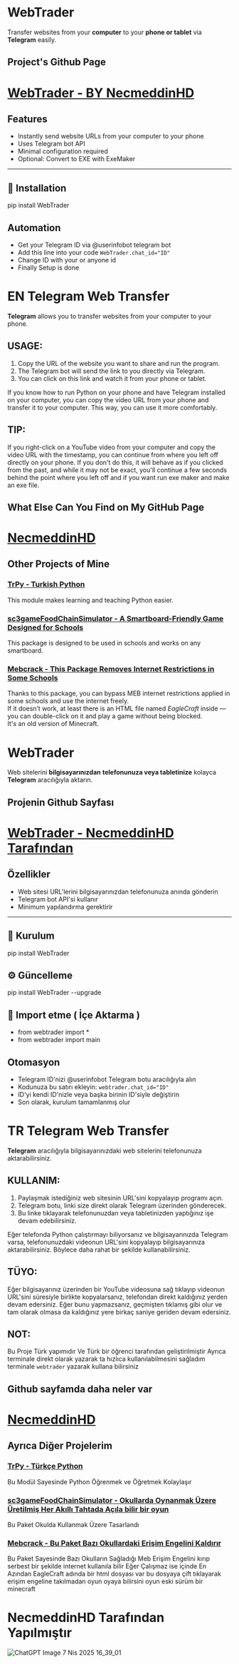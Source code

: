 ﻿# WebTrader
Transfer websites from your **computer** to your **phone or tablet** via **Telegram** easily.

## Project's Github Page

# [WebTrader - BY NecmeddinHD](https://github.com/NecmeddinHD/WebTrader)

## Features

- Instantly send website URLs from your computer to your phone
- Uses Telegram bot API
- Minimal configuration required
- Optional: Convert to EXE with ExeMaker

---

## 🔧 Installation

pip install WebTrader

## Automation
- Get your Telegram ID via @userinfobot telegram bot
- Add this line into your code `WebTrader.chat_id="ID"`
- Change ID with your or anyone id
- Finally Setup is done

# EN  Telegram Web Transfer

**Telegram** allows you to transfer websites from your computer to your phone. 

## USAGE: 
1. Copy the URL of the website you want to share and run the program. 
2. The Telegram bot will send the link to you directly via Telegram.
3. You can click on this link and watch it from your phone or tablet.

If you know how to run Python on your phone and have Telegram installed on your computer, you can copy the video URL from your phone and transfer it to your computer. This way, you can use it more comfortably.

## TIP:
If you right-click on a YouTube video from your computer and copy the video URL with the timestamp, you can continue from where you left off directly on your phone. If you don't do this, it will behave as if you clicked from the past, and while it may not be exact, you'll continue a few seconds behind the point where you left off and if you want run exe maker and make an exe file.

## What Else Can You Find on My GitHub Page

# [NecmeddinHD](https://github.com/NecmeddinHD/)

## Other Projects of Mine

### [TrPy - Turkish Python](https://github.com/NecmeddinHD/TrPy)  
This module makes learning and teaching Python easier.

### [sc3gameFoodChainSimulator - A Smartboard-Friendly Game Designed for Schools](https://github.com/NecmeddinHD/sc3gameFoodChainSimulator)  
This package is designed to be used in schools and works on any smartboard.

### [Mebcrack - This Package Removes Internet Restrictions in Some Schools](https://github.com/NecmeddinHD/Mebcrack)  
Thanks to this package, you can bypass MEB internet restrictions applied in some schools and use the internet freely.  
If it doesn’t work, at least there is an HTML file named *EagleCraft* inside — you can double-click on it and play a game without being blocked.  
It's an old version of Minecraft.

# WebTrader
Web sitelerini **bilgisayarınızdan** **telefonunuza veya tabletinize** kolayca **Telegram** aracılığıyla aktarın.

## Projenin Github Sayfası

# [WebTrader - NecmeddinHD Tarafından](https://github.com/NecmeddinHD/WebTrader)

## Özellikler

- Web sitesi URL'lerini bilgisayarınızdan telefonunuza anında gönderin
- Telegram bot API'si kullanır
- Minimum yapılandırma gerektirir

---

## 🔧 Kurulum

pip install WebTrader

## ⚙️ Güncelleme

pip install WebTrader --upgrade

## 📼 Import etme ( İçe Aktarma )

- from webtrader import *
- from webtrader import main



## Otomasyon
- Telegram ID'nizi @userinfobot Telegram botu aracılığıyla alın
- Kodunuza bu satırı ekleyin: `webtrader.chat_id="ID"`
- ID'yi kendi ID'nizle veya başka birinin ID'siyle değiştirin
- Son olarak, kurulum tamamlanmış olur

# TR  Telegram Web Transfer

**Telegram** aracılığıyla bilgisayarınızdaki web sitelerini telefonunuza aktarabilirsiniz.

## KULLANIM:
1. Paylaşmak istediğiniz web sitesinin URL'sini kopyalayıp programı açın.
2. Telegram botu, linki size direkt olarak Telegram üzerinden gönderecek.
3. Bu linke tıklayarak telefonunuzdan veya tabletinizden yaptığınız işe devam edebilirsiniz.

Eğer telefonda Python çalıştırmayı biliyorsanız ve bilgisayarınızda Telegram varsa, telefonunuzdaki videonun URL'sini kopyalayıp bilgisayarınıza aktarabilirsiniz. Böylece daha rahat bir şekilde kullanabilirsiniz.

## TÜYO:
Eğer bilgisayarınız üzerinden bir YouTube videosuna sağ tıklayıp videonun URL'sini süresiyle birlikte kopyalarsanız, telefondan direkt kaldığınız yerden devam edersiniz. Eğer bunu yapmazsanız, geçmişten tıklamış gibi olur ve tam olarak olmasa da kaldığınız yere birkaç saniye geriden devam edersiniz.

## NOT:
Bu Proje Türk yapımıdır Ve Türk bir öğrenci tarafından geliştirilmiştir
Ayrıca terminale direkt olarak yazarak ta hızlıca kullanılabilmesini sağladım terminale `webtrader` yazarak kullana bilirsiniz

## Github sayfamda daha neler var

# [NecmeddinHD](https://github.com/NecmeddinHD/)

## Ayrıca Diğer Projelerim

### [TrPy - Türkçe Python](https://github.com/NecmeddinHD/TrPy)
Bu Modül Sayesinde Python Öğrenmek ve Öğretmek Kolaylaşır

### [sc3gameFoodChainSimulator - Okullarda Oynanmak Üzere Üretilmiş Her Akıllı Tahtada Açıla bilir bir oyun](https://github.com/NecmeddinHD/sc3gameFoodChainSimulator)
Bu Paket Okulda Kullanmak Üzere Tasarlandı

### [Mebcrack - Bu Paket Bazı Okullardaki Erişim Engelini Kaldırır](https://github.com/NecmeddinHD/Mebcrack)
Bu Paket Sayesinde Bazı Okulların Sağladığı Meb Erişim Engelini kırıp serbest bir şekilde internet kullanıla bilir
Eğer Çalışmaz ise içinde En Azından EagleCraft adında bir html dosyası var bu dosyaya çift tıklayarak erişim engeline
takılmadan oyun oyaya bilirsini oyun eski sürüm bir minecraft

# NecmeddinHD Tarafından Yapılmıştır
![ChatGPT Image 7 Nis 2025 16_39_01](https://github.com/user-attachments/assets/b3cd64af-75b2-488f-a967-0e3de3cce00a)